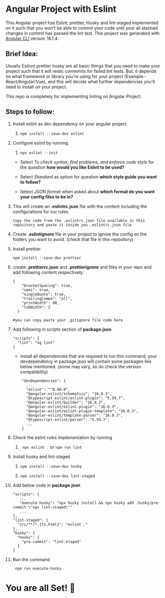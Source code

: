 # Angular Project with Eslint

This Angular project has Eslint, prettier, Husky and lint-staged implemented on it such that you won't be able to commit your code until your all stashed changes in commit has passed the lint test.
This project was generated with [Angular CLI](https://github.com/angular/angular-cli) version 16.1.4.

## Brief Idea:
Usually Eslinnt prettier husky are all basic things that you need to make your project such that it will restic commmits for failed lint tests. 
But, it depends on what framework or library you're using for your project (Example:- React/Angular/Vue), and this will decide what further dependencies you'll need to install on your project. 

This repo is completely for implementing linting on Angular Project.

## Steps to follow:

1) Install eslint as dev dependency on your angular project.

    1) `npm install --save-dev eslint`


2) Configure eslint by running. 

    1) `npx eslint --init`

    + Select *To check syntax, find problems, and enforce code style* for the question **how would you like Eslint to be used?**

    + Select *Standard* as option for question **which style guide you want to follow?**

    + Select *JSON format* when asked about **which format do you want your config files to be in?**


3) This will create an **.eslintrc.json** file with the content including the configurations for our rules.

    ```
    Copy the code from the .eslintrc.json file available in this repository and paste it inside you .eslintrc.json file
    ````


4) Create **.eslintignore** file in your project to ignore the config on the folders you want to avoid. (check that file in this repository)


5) Install prettier 

    `npm install --save-dev prettier`


6) create **.prettierrc.json** and **.prettierignore** and files in your repo and add following content respectively:

      ```
      {
          "bracketSpacing": true,
          "semi": true,
          "singleQuote": true,
          "trailingComma": "all",
          "printWidth": 80,
          "tabWidth": 2
        }
      ```

      ```
      #you can copy paste your .gitignore file code here
      ```


7) Add following in scripts section of **package.json**

    ```
    "scripts": {
      "lint": "ng lint"
    }
    ```

    + install all dependencies that are required to run this command, your devdependency in package.json will contain some packages like below mentioned. (some         may vary, so do check the version compatibility)

    ```
        "devDependencies": {
          ...
          "eslint": "^8.40.0",
          "@angular-eslint/schematics": "16.0.3",
          "@typescript-eslint/eslint-plugin": "5.59.7",
          "@angular-eslint/builder": "16.0.3",
          "@angular-eslint/eslint-plugin": "16.0.3",
          "@angular-eslint/eslint-plugin-template": "16.0.3",
          "@angular-eslint/template-parser": "16.0.3",
          "@typescript-eslint/parser": "5.59.7",
          ...
        }
    ```


8) Check the eslint rules implementation by running

    1) ` npx eslint .` or `npm run lint`


9) Install husky and lint-staged

    1) `npm install --save-dev husky`

    2) `npm install --save-dev lint-staged`


10) Add below code in **package.json**
    ```
    "scripts": {
       ...
       "execute-husky": "npx husky install && npx husky add .husky/pre-commit \"npx lint-staged\""   
       ... 
    },
    "lint-staged": {
      "src/**/*.{ts,html}": "eslint ."
    },
    "husky": {
      "hooks": {
        "pre-commit": "lint-staged"
      }
    }
    ```

11) Run the command 

    ` npm run execute-husky`



# You are all Set! :tada:

